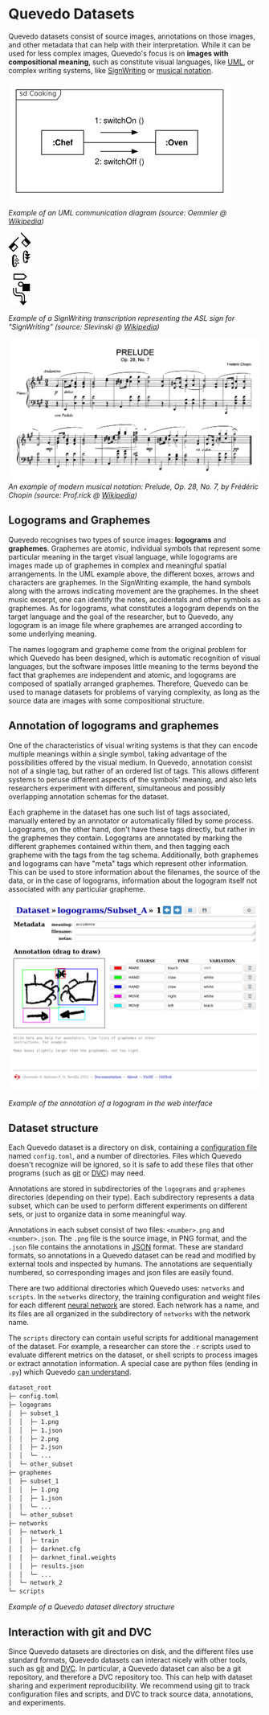 # Quevedo Datasets

Quevedo datasets consist of source images, annotations on those images, and
other metadata that can help with their interpretation. While it can be used for
less complex images, Quevedo's focus is on **images with compositional
meaning**, such as constitute visual languages, like [UML], or complex 
writing systems, like [SignWriting] or [musical notation].

![UML communication diagram](img/UML_Communication_diagram.png)

*Example of an UML communication diagram (source: Oemmler @
[Wikipedia](https://commons.wikimedia.org/wiki/File:UML_Communication_diagram.svg))*

![SignWriting](img/SignWriting_example.png)

*Example of a SignWriting transcription representing the ASL sign for "SignWriting"
(source: Slevinski @
[Wikipedia](https://commons.wikimedia.org/wiki/File:SignWriting-render.svg))*

![Musical notation](img/musical_notation.png)
*An example of modern musical notation: Prelude, Op. 28, No. 7, by Frédéric Chopin
(source: Prof.rick @ [Wikipedia](https://commons.wikimedia.org/wiki/File:Chopin_Prelude_7.png))*

## Logograms and Graphemes

Quevedo recognises two types of source images: **logograms** and **graphemes**.
Graphemes are atomic, individual symbols that represent some particular meaning
in the target visual language, while logograms are images made up of graphemes
in complex and meaningful spatial arrangements. In the UML example above, the
different boxes, arrows and characters are graphemes. In the SignWriting
example, the hand symbols along with the arrows indicating movement are the
graphemes. In the sheet music excerpt, one can identify the notes, accidentals
and other symbols as graphemes. As for logograms, what constitutes a logogram depends on the
target language and the goal of the researcher, but to Quevedo, any logogram is an
image file where graphemes are arranged according to some underlying meaning.

The names logogram and grapheme come from the original problem for which Quevedo
has been designed, which is automatic recognition of visual languages, but the
software imposes little meaning to the terms beyond the fact that graphemes are
independent and atomic, and logograms are composed of spatially arranged
graphemes. Therefore, Quevedo can be used to manage datasets for problems of
varying complexity, as long as the source data are images with some
compositional structure.

## Annotation of logograms and graphemes

One of the characteristics of visual writing systems is that they can encode
multiple meanings within a single symbol, taking advantage of the possibilities
offered by the visual medium. In Quevedo, annotation consist not of a single
tag, but rather of an ordered list of tags. This allows different systems to
peruse different aspects of the symbols' meaning, and also lets researchers
experiment with different, simultaneous and possibly overlapping annotation
schemas for the dataset.

Each grapheme in the dataset has one such list of tags associated, manually
entered by an annotator or automatically filled by some process. Logograms, on
the other hand, don't have these tags directly, but rather in the graphemes they
contain. Logograms are annotated by marking the different graphemes contained
within them, and then tagging each grapheme with the tags from the tag schema.
Additionally, both graphemes and logograms can have "meta" tags which represent
other information. This can be used to store information about the filenames,
the source of the data, or in the case of logograms, information about the
logogram itself not associated with any particular grapheme.

![Logogram annotation](img/web_logogram_anno.png)

*Example of the annotation of a logogram in the web interface*

## Dataset structure

Each Quevedo dataset is a directory on disk, containing a [configuration
file](config.md) named `config.toml`, and a number of directories. Files which
Quevedo doesn't recognize will be ignored, so it is safe to add these files that
other programs (such as [git] or [DVC]) may need.

Annotations are stored in subdirectories of the `logograms` and `graphemes`
directories (depending on their type). Each subdirectory represents a data
subset, which can be used to perform different experiments on different sets, or
just to organize data in some meaningful way.

Annotations in each subset consist of two files: `<number>.png` and
`<number>.json`. The `.png` file is the source image, in PNG format, and the
`.json` file contains the annotations in [JSON] format. These are standard
formats, so annotations in a Quevedo dataset can be read and modified by
external tools and inspected by humans. The annotations are sequentially
numbered, so corresponding images and json files are easily found.

There are two additional directories which Quevedo uses: `networks` and
`scripts`. In the `networks` directory, the training configuration and weight
files for each different [neural network](nets.md#network-configuration) are
stored. Each network has a name, and its files are all organized in the
subdirectory of `networks` with the network name.

The `scripts` directory can contain useful scripts for additional management of
the dataset. For example, a researcher can store the `.r` scripts used to
evaluate different metrics on the dataset, or shell scripts to process images or
extract annotation information. A special case are python files (ending in
`.py`) which Quevedo [can understand](dev.md#user-scripts).

```txt
dataset_root
├─ config.toml
├─ logograms
│  ├─ subset_1
│  │  ├─ 1.png
│  │  ├─ 1.json
│  │  ├─ 2.png
│  │  ├─ 2.json
│  │  └─ ...
│  └─ other_subset
├─ graphemes
│  ├─ subset_1
│  │  ├─ 1.png
│  │  ├─ 1.json
│  │  └─ ...
│  └─ other_subset
├─ networks
│  ├─ network_1
│  │  ├─ train
│  │  ├─ darknet.cfg
│  │  ├─ darknet_final.weights
│  │  ├─ results.json
│  │  └─ ...
│  └─ network_2
└─ scripts
```

*Example of a Quevedo dataset directory structure*

## Interaction with git and DVC

Since Quevedo datasets are directories on disk, and the different files use
standard formats, Quevedo datasets can interact nicely with other tools, such as
[git] and [DVC]. In particular, a Quevedo dataset can also be a git repository, and
therefore a DVC repository too. This can help with dataset sharing and
experiment reproducibility. We recommend using git to track configuration files
and scripts, and DVC to track source data, annotations, and experiments.


[UML]: https://www.uml.org/
[SignWriting]: https://www.signwriting.org/
[musical notation]: https://en.wikipedia.org/wiki/Musical_notation
[JSON]: https://www.json.org/json-en.html 
[git]: https://git-scm.com/
[DVC]: https://dvc.org/
